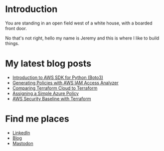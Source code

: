 # Introduction
You are standing in an open field west of a white house, with a boarded front door. 

No that's not right, hello my name is Jeremy and this is where I like to build things.

# My latest blog posts
<!-- BLOG-POST-LIST:START -->
- [Introduction to AWS SDK for Python &lpar;Boto3&rpar;](https://jredmond.net/security/introduction-to-aws-sdk-for-python-boto3/)
- [Generating Policies with AWS IAM Access Analyzer](https://jredmond.net/security/generating-policies-with-aws-iam-access-analyzer/)
- [Comparing Terraform Cloud to Terraform](https://jredmond.net/terraform/comparing-terraform-cloud-to-terraform/)
- [Assigning a Simple Azure Policy](https://jredmond.net/security/creating-a-simple-azure-policy/)
- [AWS Security Baseline with Terraform](https://jredmond.net/security/aws-security-baseline-with-terraform/)
<!-- BLOG-POST-LIST:END -->

# Find me places
* [LinkedIn](https://www.linkedin.com/in/jeremyredmondit/)
* [Blog](https://jredmond.net/)
* [Mastodon](https://infosec.exchange/@jredmond)